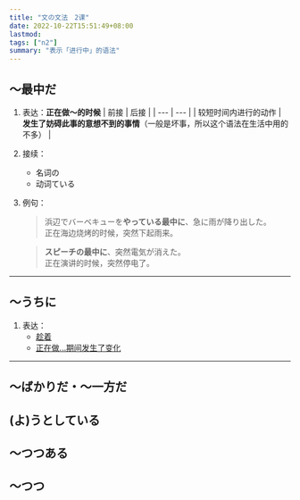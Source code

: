 ```yaml
---
title: "文の文法　2课"
date: 2022-10-22T15:51:49+08:00
lastmod: 
tags: ["n2"]
summary: "表示「进行中」的语法"
---
```


## 〜最中だ
1. 表达：**正在做〜的时候**
    | 前接 | 后接 |
    | --- | --- |
    | 较短时间内进行的动作 | **发生了妨碍此事的意想不到的事情**（一般是坏事，所以这个语法在生活中用的不多） |
2. 接续：
    - 名词の
    - 动词ている
3. 例句：
    > 浜辺でバーベキューを**やっている最中に**、急に雨が降り出した。  
    正在海边烧烤的时候，突然下起雨来。

    > **スピーチの最中に**、突然電気が消えた。  
    正在演讲的时候，突然停电了。

---
## 〜うちに
1. 表达：
    - [趁着](/n3/1/#うちに)
    - [正在做...期间发生了变化](/n3/1/#うちに)

---
## 〜ばかりだ・〜一方だ


## (よ)うとしている

## 〜つつある

## 〜つつ